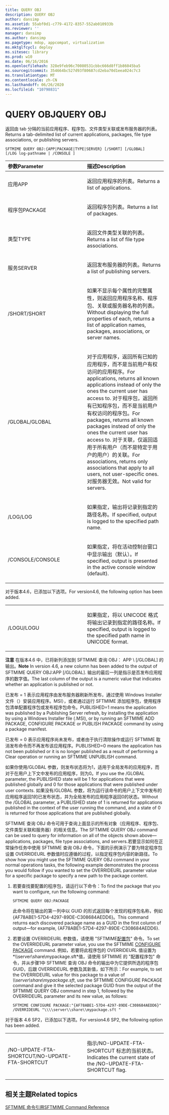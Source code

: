 ```yaml
---
title: QUERY OBJ
description: QUERY OBJ
author: dansimp
ms.assetid: 55abf0d1-c779-4172-8357-552ab010933b
ms.reviewer: ''
manager: dansimp
ms.author: dansimp
ms.pagetype: mdop, appcompat, virtualization
ms.mktglfcycl: deploy
ms.sitesec: library
ms.prod: w10
ms.date: 06/16/2016
ms.openlocfilehash: 328e9feb96c70080531cbbc666d8ff1b86045ba5
ms.sourcegitcommit: 354664bc527d93f80687cd2eba70d1eea024c7c3
ms.translationtype: MT
ms.contentlocale: zh-CN
ms.lasthandoff: 06/26/2020
ms.locfileid: "10798831"
---
```

# <span data-ttu-id="648ef-103">QUERY OBJ</span><span class="sxs-lookup"><span data-stu-id="648ef-103">QUERY OBJ</span></span>


<span data-ttu-id="648ef-104">返回由 tab 分隔的当前应用程序、程序包、文件类型关联或发布服务器的列表。</span><span class="sxs-lookup"><span data-stu-id="648ef-104">Returns a tab-delimited list of current applications, packages, file type associations, or publishing servers.</span></span>

`SFTMIME QUERY OBJ:{APP|PACKAGE|TYPE|SERVER} [/SHORT] [/GLOBAL]                 [/LOG log-pathname | /CONSOLE ]`

<table>
<colgroup>
<col width="50%" />
<col width="50%" />
</colgroup>
<thead>
<tr class="header">
<th align="left"><span data-ttu-id="648ef-105">参数</span><span class="sxs-lookup"><span data-stu-id="648ef-105">Parameter</span></span></th>
<th align="left"><span data-ttu-id="648ef-106">描述</span><span class="sxs-lookup"><span data-stu-id="648ef-106">Description</span></span></th>
</tr>
</thead>
<tbody>
<tr class="odd">
<td align="left"><p><span data-ttu-id="648ef-107">应用</span><span class="sxs-lookup"><span data-stu-id="648ef-107">APP</span></span></p></td>
<td align="left"><p><span data-ttu-id="648ef-108">返回应用程序的列表。</span><span class="sxs-lookup"><span data-stu-id="648ef-108">Returns a list of applications.</span></span></p></td>
</tr>
<tr class="even">
<td align="left"><p><span data-ttu-id="648ef-109">程序包</span><span class="sxs-lookup"><span data-stu-id="648ef-109">PACKAGE</span></span></p></td>
<td align="left"><p><span data-ttu-id="648ef-110">返回程序包列表。</span><span class="sxs-lookup"><span data-stu-id="648ef-110">Returns a list of packages.</span></span></p></td>
</tr>
<tr class="odd">
<td align="left"><p><span data-ttu-id="648ef-111">类型</span><span class="sxs-lookup"><span data-stu-id="648ef-111">TYPE</span></span></p></td>
<td align="left"><p><span data-ttu-id="648ef-112">返回文件类型关联的列表。</span><span class="sxs-lookup"><span data-stu-id="648ef-112">Returns a list of file type associations.</span></span></p></td>
</tr>
<tr class="even">
<td align="left"><p><span data-ttu-id="648ef-113">服务</span><span class="sxs-lookup"><span data-stu-id="648ef-113">SERVER</span></span></p></td>
<td align="left"><p><span data-ttu-id="648ef-114">返回发布服务器的列表。</span><span class="sxs-lookup"><span data-stu-id="648ef-114">Returns a list of publishing servers.</span></span></p></td>
</tr>
<tr class="odd">
<td align="left"><p><span data-ttu-id="648ef-115">/SHORT</span><span class="sxs-lookup"><span data-stu-id="648ef-115">/SHORT</span></span></p></td>
<td align="left"><p><span data-ttu-id="648ef-116">如果不显示每个属性的完整属性，则返回应用程序名称、程序包、关联或服务器名称的列表。</span><span class="sxs-lookup"><span data-stu-id="648ef-116">Without displaying the full properties of each, returns a list of application names, packages, associations, or server names.</span></span></p></td>
</tr>
<tr class="even">
<td align="left"><p><span data-ttu-id="648ef-117">/GLOBAL</span><span class="sxs-lookup"><span data-stu-id="648ef-117">/GLOBAL</span></span></p></td>
<td align="left"><p><span data-ttu-id="648ef-118">对于应用程序，返回所有已知的应用程序，而不是当前用户有权访问的应用程序。</span><span class="sxs-lookup"><span data-stu-id="648ef-118">For applications, returns all known applications instead of only the ones the current user has access to.</span></span> <span data-ttu-id="648ef-119">对于程序包，返回所有已知程序包，而不是当前用户有权访问的程序包。</span><span class="sxs-lookup"><span data-stu-id="648ef-119">For packages, returns all known packages instead of only the ones the current user has access to.</span></span> <span data-ttu-id="648ef-120">对于关联，仅返回适用于所有用户（而不是特定于用户的用户）的关联。</span><span class="sxs-lookup"><span data-stu-id="648ef-120">For associations, returns only associations that apply to all users, not user-specific ones.</span></span> <span data-ttu-id="648ef-121">对服务器无效。</span><span class="sxs-lookup"><span data-stu-id="648ef-121">Not valid for servers.</span></span></p></td>
</tr>
<tr class="odd">
<td align="left"><p><span data-ttu-id="648ef-122">/LOG</span><span class="sxs-lookup"><span data-stu-id="648ef-122">/LOG</span></span></p></td>
<td align="left"><p><span data-ttu-id="648ef-123">如果指定，输出将记录到指定的路径名称。</span><span class="sxs-lookup"><span data-stu-id="648ef-123">If specified, output is logged to the specified path name.</span></span></p></td>
</tr>
<tr class="even">
<td align="left"><p><span data-ttu-id="648ef-124">/CONSOLE</span><span class="sxs-lookup"><span data-stu-id="648ef-124">/CONSOLE</span></span></p></td>
<td align="left"><p><span data-ttu-id="648ef-125">如果指定，将在活动控制台窗口中显示输出（默认）。</span><span class="sxs-lookup"><span data-stu-id="648ef-125">If specified, output is presented in the active console window (default).</span></span></p></td>
</tr>
</tbody>
</table>

 

<span data-ttu-id="648ef-126">对于版本4.6，已添加以下选项。</span><span class="sxs-lookup"><span data-stu-id="648ef-126">For version4.6, the following option has been added.</span></span>

<table>
<colgroup>
<col width="50%" />
<col width="50%" />
</colgroup>
<tbody>
<tr class="odd">
<td align="left"><p><span data-ttu-id="648ef-127">/LOGU</span><span class="sxs-lookup"><span data-stu-id="648ef-127">/LOGU</span></span></p></td>
<td align="left"><p><span data-ttu-id="648ef-128">如果指定，将以 UNICODE 格式将输出记录到指定的路径名称。</span><span class="sxs-lookup"><span data-stu-id="648ef-128">If specified, output is logged to the specified path name in UNICODE format.</span></span></p></td>
</tr>
</tbody>
</table>

 

<span data-ttu-id="648ef-129">**注意** 在版本4.6 中，已将新列添加到 SFTMIME 查询 OBJ： APP \ [/GLOBAL\] 的输出。</span><span class="sxs-lookup"><span data-stu-id="648ef-129">**Note** In version 4.6, a new column has been added to the output of SFTMIME QUERY OBJ:APP \[/GLOBAL\].</span></span> <span data-ttu-id="648ef-130">输出的最后一列是指示是否发布应用程序的数字值。</span><span class="sxs-lookup"><span data-stu-id="648ef-130">The last column of the output is a numeric value that indicates whether an application is published or not.</span></span>

<span data-ttu-id="648ef-131">已发布 = 1 表示应用程序由发布服务器刷新所发布，通过使用 Windows Installer 文件（）安装应用程序。MSI），或者通过运行 SFTMIME 添加程序包，使用程序包清单配置程序包或发布程序包命令。</span><span class="sxs-lookup"><span data-stu-id="648ef-131">PUBLISHED=1 means the application was published by a Publishing Server refresh, by installing the application by using a Windows Installer file (.MSI), or by running an SFTMIME ADD PACKAGE, CONFIGURE PACKAGE or PUBLISH PACKAGE command by using a package manifest.</span></span>

<span data-ttu-id="648ef-132">已发布 = 0 表示应用程序尚未发布，或者由于执行清除操作或运行 SFTMIME 取消发布命令而不再发布该应用程序。</span><span class="sxs-lookup"><span data-stu-id="648ef-132">PUBLISHED=0 means the application has not been published or it is no longer published as a result of performing a Clear operation or running an SFTMIME UNPUBLISH command.</span></span>

<span data-ttu-id="648ef-133">如果你使用/GLOBAL 参数，则发布状态将为1，适用于全局发布的应用程序，而对于在用户上下文中发布的应用程序，则为0。</span><span class="sxs-lookup"><span data-stu-id="648ef-133">If you use the /GLOBAL parameter, the PUBLISHED state will be 1 for applications that were published globally and 0 for those applications that were published under user contexts.</span></span> <span data-ttu-id="648ef-134">如果没有/GLOBAL 参数，将为运行该命令的用户上下文中发布的应用程序返回1的已发布状态，并为全局发布的应用程序返回0的状态。</span><span class="sxs-lookup"><span data-stu-id="648ef-134">Without the /GLOBAL parameter, a PUBLISHED state of 1 is returned for applications published in the context of the user running the command, and a state of 0 is returned for those applications that are published globally.</span></span>

 

<span data-ttu-id="648ef-135">SFTMIME 查询 OBJ 命令可用于查询上面显示的所有对象（应用程序、程序包、文件类型关联和服务器）的相关信息。</span><span class="sxs-lookup"><span data-stu-id="648ef-135">The SFTMIME QUERY OBJ command can be used to query for information on all of the objects shown above—applications, packages, file type associations, and servers.</span></span><span data-ttu-id="648ef-136">若要显示如何在正常操作任务中使用 SFTMIME 查询 OBJ 命令，下面的示例演示了要为特定程序包设置 OVERRIDEURL 参数值时应遵循的过程，以指定程序包内容的新路径。</span><span class="sxs-lookup"><span data-stu-id="648ef-136">To show how you might use the SFTMIME QUERY OBJ command in your normal operations tasks, the following example demonstrates the process you would follow if you wanted to set the OVERRIDEURL parameter value for a specific package to specify a new path to the package content.</span></span> 

1.  <span data-ttu-id="648ef-137">若要查找要配置的程序包，请运行以下命令：</span><span class="sxs-lookup"><span data-stu-id="648ef-137">To find the package that you want to configure, run the following command:</span></span>

    `SFTMIME QUERY OBJ:PACKAGE`

    <span data-ttu-id="648ef-138">此命令将在输出的第一列中以 GUID 的形式返回每个发现的程序包名称，例如 {AF78ABE1-57D4-4297-89DE-C308684AEDD6}。</span><span class="sxs-lookup"><span data-stu-id="648ef-138">This command returns each discovered package name as a GUID in the first column of output—for example, {AF78ABE1-57D4-4297-89DE-C308684AEDD6}.</span></span>

2.  <span data-ttu-id="648ef-139">若要设置 OVERRIDEURL 参数值，请使用 "SFTMIME[配置包](configure-package.md)" 命令。</span><span class="sxs-lookup"><span data-stu-id="648ef-139">To set the OVERRIDEURL parameter value, you use the SFTMIME [CONFIGURE PACKAGE](configure-package.md) command.</span></span> <span data-ttu-id="648ef-140">例如，若要将此程序包的 OVERRIDEURL 值设置为*\\\\server\\share\\mypackage.sft*值，请使用 SFTMIME 的 "配置程序包" 命令，并从步骤1中 SFTMIME 查询 OBJ 命令的输出中为它提供所选的程序包 GUID，后跟 OVERRIDEURL 参数及其新值，如下所示：</span><span class="sxs-lookup"><span data-stu-id="648ef-140">For example, to set the OVERRIDEURL value for this package to a value of *\\\\server\\share\\mypackage.sft*, use the SFTMIME CONFIGURE PACKAGE command and give it the selected package GUID from the output of the SFTMIME QUERY OBJ command in step 1, followed by the OVERRIDEURL parameter and its new value, as follows:</span></span>

    `SFTMIME CONFIGURE PACKAGE:"{AF78ABE1-57D4-4297-89DE-C308684AEDD6}" /OVERRIDEURL "\\\\server\\share\\mypackage.sft "`

<span data-ttu-id="648ef-141">对于版本 4.6 SP2，已添加以下选项。</span><span class="sxs-lookup"><span data-stu-id="648ef-141">For version4.6 SP2, the following option has been added.</span></span>

<table>
<colgroup>
<col width="50%" />
<col width="50%" />
</colgroup>
<tbody>
<tr class="odd">
<td align="left"><p><span data-ttu-id="648ef-142">/NO-UPDATE-FTA-SHORTCUT</span><span class="sxs-lookup"><span data-stu-id="648ef-142">/NO-UPDATE-FTA-SHORTCUT</span></span></p></td>
<td align="left"><p><span data-ttu-id="648ef-143">指示/NO-UPDATE-FTA-SHORTCUT 标志的当前状态。</span><span class="sxs-lookup"><span data-stu-id="648ef-143">Indicates the current state of the /NO-UPDATE-FTA-SHORTCUT flag.</span></span></p></td>
</tr>
</tbody>
</table>

 

## <span data-ttu-id="648ef-144">相关主题</span><span class="sxs-lookup"><span data-stu-id="648ef-144">Related topics</span></span>


[<span data-ttu-id="648ef-145">SFTMIME 命令引用</span><span class="sxs-lookup"><span data-stu-id="648ef-145">SFTMIME Command Reference</span></span>](sftmime--command-reference.md)

 

 





